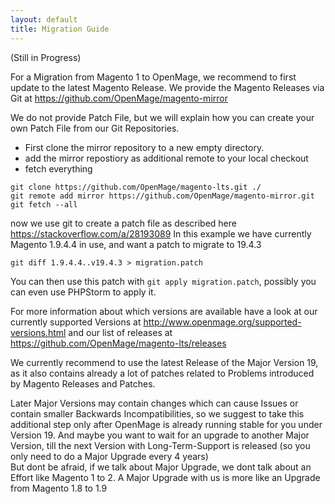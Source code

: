 ```yaml
---
layout: default
title: Migration Guide
---
```


(Still in Progress)

For a Migration from Magento 1 to OpenMage, we recommend to first update to the latest Magento Release.
We provide the Magento Releases via Git at https://github.com/OpenMage/magento-mirror

We do not provide Patch File, but we will explain how you can create your own Patch File from our Git Repositories.

* First clone the mirror repository to a new empty directory.
* add the mirror repostiory as additional remote to your local checkout
* fetch everything

```
git clone https://github.com/OpenMage/magento-lts.git ./
git remote add mirror https://github.com/OpenMage/magento-mirror.git
git fetch --all
```

now we use git to create a patch file as described here https://stackoverflow.com/a/28193089
In this example we have currently Magento 1.9.4.4 in use, and want a patch to migrate to 19.4.3

```
git diff 1.9.4.4..v19.4.3 > migration.patch
```

You can then use this patch with `git apply migration.patch`, possibly you can even use PHPStorm to apply it.

For more information about which versions are available have a look at our currently supported Versions at http://www.openmage.org/supported-versions.html
and our list of releases at https://github.com/OpenMage/magento-lts/releases

We currently recommend to use the latest Release of the Major Version 19,
as it also contains already a lot of patches related to Problems introduced by Magento Releases and Patches.

Later Major Versions may contain changes which can cause Issues or contain smaller Backwards Incompatibilities, so we suggest to take this additional step only after OpenMage is already running stable for you under Version 19.
And maybe you want to wait for an upgrade to another Major Version, till the next Version with Long-Term-Support is released (so you only need to do a Major Upgrade every 4 years)  
But dont be afraid, if we talk about Major Upgrade, we dont talk about an Effort like Magento 1 to 2. A Major Upgrade with us is more like an Upgrade from Magento 1.8 to 1.9

